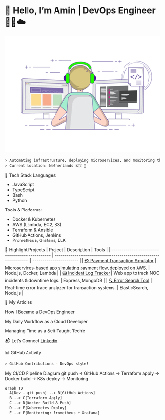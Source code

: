 # 👋 Hello, I’m Amin | DevOps Engineer 👨‍💻☁️

<div align="center">
  <img src="devopsgif.gif" alt="DevOpsEngineerGIF">
</div>

```bash
> Automating infrastructure, deploying microservices, and monitoring the cloud ☁️
> Current Location: Netherlands 🇳🇱 💼
```

🔧 Tech Stack
Languages:
  - JavaScript
  - TypeScript
  - Bash
  - Python

Tools & Platforms:
  - Docker & Kubernetes
  - AWS (Lambda, EC2, S3)
  - Terraform & Ansible
  - GitHub Actions, Jenkins
  - Prometheus, Grafana, ELK

🚀 Highlight Projects
| Project                                         | Description                                                       | Tools                   |
| ----------------------------------------------- | ----------------------------------------------------------------- | ----------------------- |
| [💳 Payment Transaction Simulator](https://...) | Microservices-based app simulating payment flow, deployed on AWS. | Node.js, Docker, Lambda |
| [📟 Incident Log Tracker](https://...)          | Web app to track NOC incidents & downtime logs.                   | Express, MongoDB        |
| [🔍 Error Search Tool](https://...)             | Real-time error trace analyzer for transaction systems.           | ElasticSearch, Node.js  |


📘 My Articles

How I Became a DevOps Engineer

My Daily Workflow as a Cloud Developer

Managing Time as a Self-Taught Techie


📬 Let’s Connect
[Linkedin](https://www.linkedin.com/in/mohammad-amin-amini)

📊 GitHub Activity
```bash
> GitHub Contributions - DevOps style!
```

My CI/CD Pipeline Diagram
git push → GitHub Actions → Terraform apply → Docker build → K8s deploy → Monitoring

```mermaid
graph TD
  A[Dev - git push] --> B[GitHub Actions]
  B --> C[Terraform Apply]
  C --> D[Docker Build & Push]
  D --> E[Kubernetes Deploy]
  E --> F[Monitoring: Prometheus + Grafana]
```
